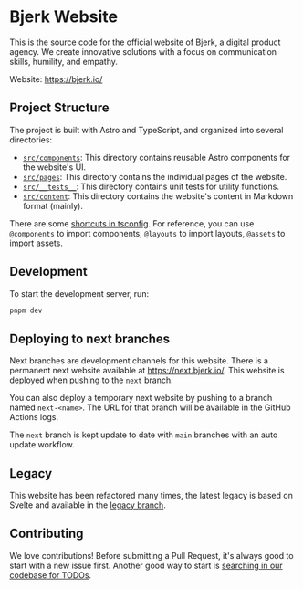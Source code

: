# Bjerk Website

This is the source code for the official website of Bjerk, a digital product
agency. We create innovative solutions with a focus on communication skills,
humility, and empathy.

Website: https://bjerk.io/

## Project Structure

The project is built with Astro and TypeScript, and organized into several
directories:

- [`src/components`](src/components): This directory contains reusable Astro
  components for the website's UI.
- [`src/pages`](src/pages): This directory contains the individual pages of the
  website.
- [`src/__tests__`](src/__tests__): This directory contains unit tests for
  utility functions.
- [`src/content`](src/content): This directory contains the website's content in
  Markdown format (mainly).

There are some [shortcuts in tsconfig](./tsconfig.json). For reference, you can
use `@components` to import components, `@layouts` to import layouts, `@assets`
to import assets.

## Development

To start the development server, run:

```sh
pnpm dev
```

## Deploying to next branches

Next branches are development channels for this website. There is a permanent
next website available at https://next.bjerk.io/. This website is deployed when
pushing to the [`next`](https://github.com/bjerkio/website/tree/next) branch.

You can also deploy a temporary next website by pushing to a branch named `next-<name>`.
The URL for that branch will be available in the GitHub Actions logs.

The `next` branch is kept update to date with `main` branches with an auto update
workflow.

## Legacy

This website has been refactored many times, the latest legacy is based on
Svelte and available in the [legacy branch][legacy].

[legacy]: https://github.com/bjerkio/website/tree/legacy

## Contributing

We love contributions! Before submitting a Pull Request, it's always good to
start with a new issue first. Another good way to start is [searching in our
codebase for TODOs][todos].

[todos]:
  https://github.com/search?q=repo%3Abjerkio%2Fwebsite%20TODO%3A&type=code